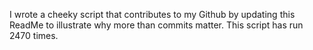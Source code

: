 I wrote a cheeky script that contributes to my Github by updating this ReadMe to illustrate why more than commits matter. This script has run 2470 times.